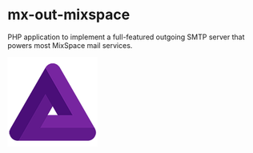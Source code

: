 # mx-out-mixspace
PHP application to implement a full-featured outgoing SMTP server that powers most MixSpace mail services.

![](https://github.com/thedanielmark/mixspace-landing/blob/master/logo%20180x180.png)
